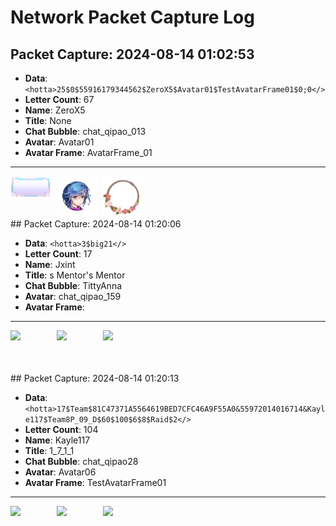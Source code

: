 # Network Packet Capture Log

## Packet Capture: 2024-08-14 01:02:53

- **Data**: `<hotta>25$0$55916179344562$ZeroX5$Avatar01$TestAvatarFrame01$0;0</>`
- **Letter Count**: 67
- **Name**: ZeroX5
- **Title**: None
- **Chat Bubble**: chat_qipao_013
- **Avatar**: Avatar01
- **Avatar Frame**: AvatarFrame_01
---
<img align='left' width='64px' src='https://github.com/JMJAJ/TOFTools/blob/icons/qipao/qipao_013.png' style='padding-right:10px;' />
<img align='left' width='64px' src='https://github.com/JMJAJ/TOFTools/blob/icons/Avatar/avatar_01.png' style='padding-right:10px;' />
<img align='left' width='64px' src='https://github.com/JMJAJ/TOFTools/blob/icons/AvatarFrame/AvatarFrame_01.png' style='padding-right:10px;' />
<br /><br /><br /><br />
## Packet Capture: 2024-08-14 01:20:06

- **Data**: `<hotta>3$big21</>`
- **Letter Count**: 17
- **Name**: Jxint
- **Title**: s Mentor's Mentor
- **Chat Bubble**: TittyAnna
- **Avatar**: chat_qipao_159
- **Avatar Frame**: 
---
<img align='left' width='64px' src='https://github.com/JMJAJ/TOFTools/blob/icons/qipao/icon_Anna.png' style='padding-right:10px;' />
<img align='left' width='64px' src='https://github.com/JMJAJ/TOFTools/blob/icons/Avatar/chat_qipao_159.png' style='padding-right:10px;' />
<img align='left' width='64px' src='https://github.com/JMJAJ/TOFTools/blob/icons/AvatarFrame/.png' style='padding-right:10px;' />
<br /><br /><br /><br />
## Packet Capture: 2024-08-14 01:20:13

- **Data**: `<hotta>17$Team$81C47371A5564619BED7CFC46A9F55A0&55972014016714&Kayle117$Team8P_09_D$60$100$6$8$Raid$2</>`
- **Letter Count**: 104
- **Name**: Kayle117
- **Title**: 1_7_1_1
- **Chat Bubble**: chat_qipao28
- **Avatar**: Avatar06
- **Avatar Frame**: TestAvatarFrame01
---
<img align='left' width='64px' src='https://github.com/JMJAJ/TOFTools/blob/icons/qipao/qipao_28.png' style='padding-right:10px;' />
<img align='left' width='64px' src='https://github.com/JMJAJ/TOFTools/blob/icons/Avatar/Avatar06.png' style='padding-right:10px;' />
<img align='left' width='64px' src='https://github.com/JMJAJ/TOFTools/blob/icons/AvatarFrame/TestAvatarFrame01.png' style='padding-right:10px;' />
<br /><br /><br /><br />
